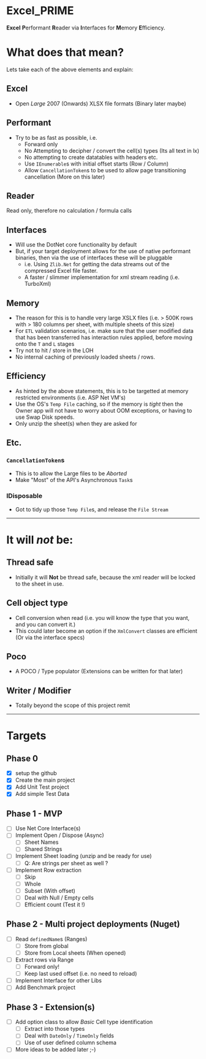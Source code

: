 # Excel_PRIME
**Excel** **P**erformant **R**eader via **I**nterfaces for **M**emory **E**fficiency.

# What does that mean?
Lets take each of the above elements and explain:

## Excel
- Open _Large_ 2007 (Onwards) XLSX file formats (Binary later maybe)

## Performant
- Try to be as fast as possible, i.e.
    - Forward only
    - No Attempting to decipher / convert the cell(s) types (Its all text in lx)
    - No attempting to create datatables with headers etc.
    - Use `IEnumerable`s with initial offset starts (Row / Column)
    - Allow `CancellationToken`s to be used to allow page transitioning cancellation (More on this later)

## Reader
Read only, therefore no calculation / formula calls

## Interfaces 
- Will use the DotNet core functionality by default
- But, if your target deployment allows for the use of native performant binaries, then via the use of interfaces these will be pluggable
    - i.e. Using `Zlib.Net` for getting the data streams out of the compressed Excel file faster.
    - A faster / slimmer implementation for xml stream reading (i.e. TurboXml)

## Memory
- The reason for this is to handle very large XSLX files (i.e. > 500K rows with > 180 columns per sheet, with multiple sheets of this size)
- For `ETL` validation scenarios, i.e. make sure that the user modified data that has been transferred has interaction rules applied, before moving onto the `T` and `L` stages
- Try not to hit / store in the LOH
- No internal caching of previously loaded sheets / rows.

## Efficiency
- As hinted by the above statements, this is to be targetted at memory restricted environments (i.e. ASP Net VM's)
- Use the OS's `Temp File` caching, so if the memory is _tight_ then the Owner app will not have to worry about OOM exceptions, or having to use Swap Disk speeds.
- Only unzip the sheet(s) when they are asked for

## Etc.
### `CancellationToken`s
- This is to allow the Large files to be _Aborted_
- Make "Most" of the API's Asynchronous `Task`s
### IDisposable
- Got to tidy up those `Temp File`s, and release the `File Stream`

<hr />

# It will **_not_** be:
## Thread safe
- Initially it will **Not** be thread safe, because the xml reader will be locked to the sheet in use.
## Cell object type
- Cell conversion when read (i.e. you will know the type that you want, and you can convert it.)
- This could later become an option if the `XmlConvert` classes are efficient (Or via the interface specs)
## Poco
- A POCO / Type populator (Extensions can be written for that later)
## Writer / Modifier
- Totally beyond the scope of this project remit

<hr />

# Targets
## Phase 0
- [x] setup the github
- [x] Create the main project
- [x] Add Unit Test project
- [x] Add simple Test Data

## Phase 1 - MVP
- [ ] Use Net Core Interface(s)
- [ ] Implement Open / Dispose (Async)
    - [ ] Sheet Names
    - [ ] Shared Strings
- [ ] Implement Sheet loading (unzip and be ready for use)
    - [ ] Q: Are strings per sheet as well ?
- [ ] Implement Row extraction
    - [ ] Skip
    - [ ] Whole
    - [ ] Subset (With offset)
    - [ ] Deal with Null / Empty cells
    - [ ] Efficient count (Test it !)

## Phase 2 - Multi project deployments (Nuget)
- [ ] Read `definedName`s (Ranges)
    - [ ] Store from global
    - [ ] Store from Local sheets (When opened)
- [ ] Extract rows via Range
    - [ ] Forward only!
    - [ ] Keep last used offset (i.e. no need to reload)
- [ ] Implement Interface for other Libs
- [ ] Add Benchmark project

## Phase 3 - Extension(s)
- [ ] Add option class to allow _Basic_ Cell type identification
    - [ ] Extract into those types
    - [ ] Deal with `DateOnly` / `TimeOnly` fields
    - [ ] Use of user defined column schema
- [ ] More ideas to be added later ;-)
